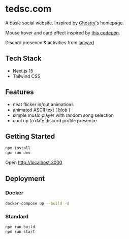 # tedsc.com

A basic social website. Inspired by [Ghostty](https://ghostty.org/)'s homepage.

Mouse hover and card effect inspired by [this codepen](https://codepen.io/Hyperplexed/pen/MWQeYLW).

Discord presence & activities from [lanyard](https://github.com/Phineas/lanyard)

## Tech Stack

- Next.js 15
- Tailwind CSS

## Features

- neat flicker in/out animations
- animated ASCII text ( blob )
- simple music player with random song selection
- cool up to date discord profile presence

## Getting Started

```bash
npm install
npm run dev
```

Open [http://localhost:3000](http://localhost:3000)

## Deployment

### Docker
```bash
docker-compose up --build -d
```

### Standard
```bash
npm run build
npm run start
```
